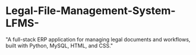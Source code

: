 # Legal-File-Management-System-LFMS-
"A full-stack ERP application for managing legal documents and workflows, built with Python, MySQL, HTML, and CSS."
